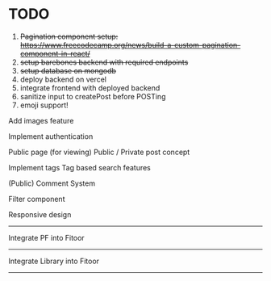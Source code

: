 # TODO

1. ~~Pagination component setup: https://www.freecodecamp.org/news/build-a-custom-pagination-component-in-react/~~
2. ~~setup barebones backend with required endpoints~~
3. ~~setup database on mongodb~~
4. deploy backend on vercel
5. integrate frontend with deployed backend
6. sanitize input to createPost before POSTing
7. emoji support!

Add images feature

Implement authentication

Public page (for viewing)
Public / Private post concept

Implement tags
Tag based search features

(Public) Comment System

Filter component

Responsive design



---

Integrate PF into Fitoor

---

Integrate Library into Fitoor

---